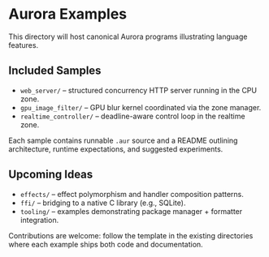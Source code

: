 # Aurora Examples

This directory will host canonical Aurora programs illustrating language features.

## Included Samples
- `web_server/` – structured concurrency HTTP server running in the CPU zone.
- `gpu_image_filter/` – GPU blur kernel coordinated via the zone manager.
- `realtime_controller/` – deadline-aware control loop in the realtime zone.

Each sample contains runnable `.aur` source and a README outlining architecture,
runtime expectations, and suggested experiments.

## Upcoming Ideas
- `effects/` – effect polymorphism and handler composition patterns.
- `ffi/` – bridging to a native C library (e.g., SQLite).
- `tooling/` – examples demonstrating package manager + formatter integration.

Contributions are welcome: follow the template in the existing directories
where each example ships both code and documentation.
